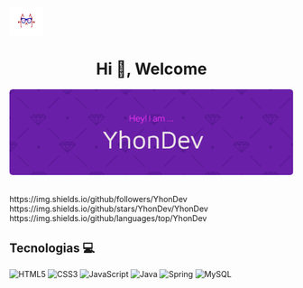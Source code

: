 <div>
  <img src="/giphy/cat-flow.webp" width="60" height="50">
  <h1 align="center", font-size:4rem>Hi 👋, Welcome</h1>


<p align="center">
  <img src="/img/banner/github-header-image.png"/>
</p>
<br>

</div>
https://img.shields.io/github/followers/YhonDev
https://img.shields.io/github/stars/YhonDev/YhonDev
https://img.shields.io/github/languages/top/YhonDev

## Tecnologias 💻
![HTML5](https://img.shields.io/badge/html5-%23E34F26.svg?style=for-the-badge&logo=html5&logoColor=white)
![CSS3](https://img.shields.io/badge/css3-%231572B6.svg?style=for-the-badge&logo=css3&logoColor=white)
![JavaScript](https://img.shields.io/badge/javascript-%23323330.svg?style=for-the-badge&logo=javascript&logoColor=%23F7DF1E)
![Java](https://img.shields.io/badge/java-%23ED8B00.svg?style=for-the-badge&logo=openjdk&logoColor=white)
![Spring](https://img.shields.io/badge/spring-%236DB33F.svg?style=for-the-badge&logo=spring&logoColor=white)
![MySQL](https://img.shields.io/badge/mysql-%2300f.svg?style=for-the-badge&logo=mysql&logoColor=white)
